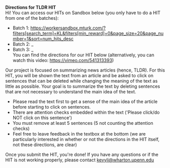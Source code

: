 **Directions for TLDR HIT**  
Hi! You can access our HITs on Sandbox below (you only have to do a HIT from one of the batches):  
* Batch 1: https://workersandbox.mturk.com/?filters[search_term]=KL&filters[min_reward]=0&page_size=20&page_number=1&sort=num_hits_desc
* Batch 2: _
* Batch 3: _  
You can find the directions for our HIT below (alternatively, you can watch this video: https://vimeo.com/541313393)  

Our project is focused on summarizing news articles (hence, TLDR). For this HIT, you will be shown the text from an article and be asked to click on sentences that can be deleted while changing the meaning of the text as little as possible. Your goal is to summarize the text by deleting sentences that are not necessary to understand the main idea of the text.
* Please read the text first to get a sense of the main idea of the article before starting to click on sentences.
* There are attention checks embedded within the text ('Please click/do NOT click on this sentence')
* You must remove at least 5 sentences (5 not counting the attention checks)
* Feel free to leave feedback in the textbox at the bottom (we are particularly interested in whether or not the directions in the HIT itself, not these directions, are clear)  

Once you submit the HIT, you're done!
If you have any questions or if the HIT is not working properly, please contact kevyli@wharton.upenn.edu 
